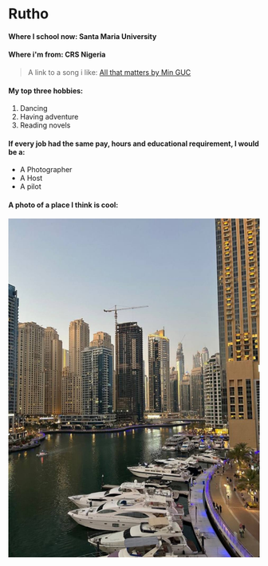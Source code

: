 # Rutho

#### Where I school now: Santa Maria University

#### Where i'm from: CRS Nigeria

> A link to a song i like: [All that matters by Min GUC](https://youtu.be/-r6mL7Ws0Cc)

#### My top three hobbies:

1. Dancing
2. Having adventure
3. Reading novels

#### If every job had the same pay, hours and educational requirement, I would be a:

- A Photographer
- A Host
- A pilot

#### A photo of a place I think is cool:

![A dubai landark photo](images/dubai.jpg)

